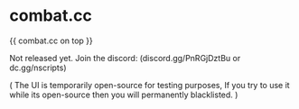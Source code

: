 # combat.cc
{{ combat.cc on top }}

Not released yet.
Join the discord: (discord.gg/PnRGjDztBu or dc.gg/nscripts)

( The UI is temporarily open-source for testing purposes, If you try to use it while its open-source then you will permanently blacklisted. )
